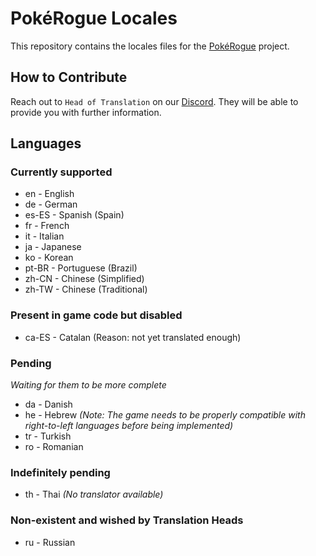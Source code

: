 # PokéRogue Locales

This repository contains the locales files for the [PokéRogue](https://github.com/pagefaultgames/pokerogue) project.

## How to Contribute

Reach out to `Head of Translation` on our [Discord](https://discord.gg/x6mnWhvc).
They will be able to provide you with further information.

## Languages

### Currently supported

- en - English
- de - German
- es-ES - Spanish (Spain)
- fr - French
- it - Italian
- ja - Japanese
- ko - Korean
- pt-BR - Portuguese (Brazil)
- zh-CN - Chinese (Simplified)
- zh-TW - Chinese (Traditional)

### Present in game code but disabled

- ca-ES - Catalan (Reason: not yet translated enough)

### Pending
*Waiting for them to be more complete*

- da - Danish
- he - Hebrew *(Note: The game needs to be properly compatible with right-to-left languages before being implemented)*
- tr - Turkish
- ro - Romanian

### Indefinitely pending

- th - Thai *(No translator available)*

### Non-existent and wished by Translation Heads

- ru - Russian
